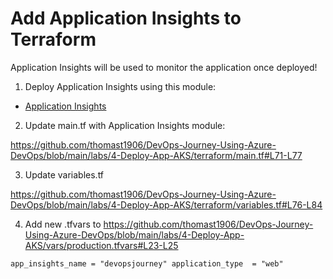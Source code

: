 # Add Application Insights to Terraform

Application Insights will be used to monitor the application once deployed!

1. Deploy Application Insights using this module: 

- [Application Insights](https://github.com/thomast1906/DevOps-Journey-Using-Azure-DevOps/tree/main/labs/4-Deploy-App-AKS/terraform/modules/appinsights)

2. Update main.tf with Application Insights module:

https://github.com/thomast1906/DevOps-Journey-Using-Azure-DevOps/blob/main/labs/4-Deploy-App-AKS/terraform/main.tf#L71-L77


3. Update variables.tf

https://github.com/thomast1906/DevOps-Journey-Using-Azure-DevOps/blob/main/labs/4-Deploy-App-AKS/terraform/variables.tf#L76-L84

4. Add new .tfvars to https://github.com/thomast1906/DevOps-Journey-Using-Azure-DevOps/blob/main/labs/4-Deploy-App-AKS/vars/production.tfvars#L23-L25

`app_insights_name = "devopsjourney"
 application_type  = "web"`